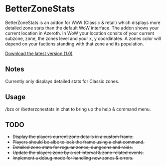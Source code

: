# BetterZoneStats
BetterZoneStats is an addon for WoW (Classic & retail) which displays more detailed zone stats than the default WoW interface. The addon shows your current location in Azeroth. In WoW your location consits of your current subzone, zone, the zones level and your x, y coordinates. A zones color will depend on your factions standing with that zone and its population.  

[Download the latest version (1.0)](https://github.com/SnaBe/BetterZoneStats/archive/v1.0.zip)

## Notes
Currently only displays detailed stats for Classic zones.

## Usage
/bzs or /betterzonestats in chat to bring up the help & command menu.

## TODO
* ~~Display the players current zone details in a custom frame.~~
* ~~Players should be albe to lock the frame using a chat command.~~
* ~~Detailed zone stats for regular zones, dungeons and raids.~~
* ~~Update the players zone by a set interval & zone related events.~~
* ~~Implement a debug mode for handling new zones & errors.~~
